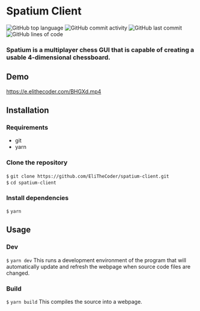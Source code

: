 # Spatium Client
![GitHub top language](https://img.shields.io/github/languages/top/EliTheCoder/spatium-client?style=for-the-badge)
![GitHub commit activity](https://img.shields.io/github/commit-activity/m/EliTheCoder/spatium-client?style=for-the-badge)
![GitHub last commit](https://img.shields.io/github/last-commit/EliTheCoder/spatium-client?style=for-the-badge)
![GitHub lines of code](https://img.shields.io/tokei/lines/github/EliTheCoder/spatium-client?style=for-the-badge)
<br />
### Spatium is a multiplayer chess GUI that is capable of creating a usable 4-dimensional chessboard.

## Demo
https://e.elithecoder.com/BHGXd.mp4

## Installation
### Requirements
- git
- yarn

### Clone the repository
`$` `git clone https://github.com/EliTheCoder/spatium-client.git`<br />
`$` `cd spatium-client`

### Install dependencies
`$` `yarn`

## Usage
### Dev
`$` `yarn dev`
This runs a development environment of the program that will automatically update and refresh the webpage when source code files are changed.

### Build
`$` `yarn build`
This compiles the source into a webpage.
